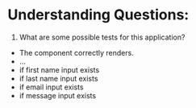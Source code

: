 # Understanding Questions:

1. What are some possible tests for this application?

- The component correctly renders.
- ...
- if first name input exists
- if last name input exists
- if email input exists
- if message input exists
